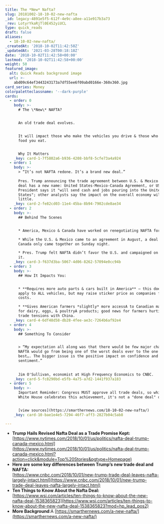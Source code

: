 ```yaml
---
title: The *New* Nafta?
slug: 20181002-18-10-02-new-nafta
_id: legacy-4891e5f5-612f-4e9c-a8ee-a11e917b3a73
_rev: LotyrYkaRjTl0E452yiUCL
type: quick_reads
draft: false
aliases:
  - 18-10-02-new-nafta/
_createdAt: '2018-10-02T11:42:58Z'
_updatedAt: '2021-03-28T00:18:18Z'
date: '2018-10-02T11:42:58+00:00'
lastmod: '2018-10-02T11:42:58+00:00'
weight: 50
featured_image:
  alt: Quick Reads background image
  url: >-
    abd09c64ef3443243173a7df55ee6f09abd0166e-360x360.jpg
card_series: Money
colorpaletteclassname: '--dark-purple'
cards:
  - order: 0
    body: >-
      # The \*New\* NAFTA?


      An old trade deal evolves.


      It will impact those who make the vehicles you drive & those who grow the
      food you eat.


      Why It Matters
    _key: card-1-7f5802a6-b936-4208-bbf8-5cfe73a4a924
  - order: 1
    body: >-
      > “It’s not NAFTA redone. It’s a brand new deal.”  
        
      Pres. Trump announcing the trade agreement between U.S. & Mexico. The new
      deal has a new name: United States-Mexico-Canada Agreement, or USMCA. The
      President says it "will send cash and jobs pouring into the United
      States"; other analysts say the impact on the overall economy will be very
      little.
    _key: card-2-fe82cd03-11e4-45ba-8b94-7902cde8ae34
  - order: 2
    body: >-
      ## Behind The Scenes


      * America, Mexico & Canada have worked on renegotiating NAFTA for weeks.

      * While the U.S. & Mexico came to an agreement in August, a deal with
      Canada only came together on Sunday night.

      * Pres. Trump felt NAFTA didn’t favor the U.S. and campaigned on changing
      it.
    _key: card-3-f637d3ba-5067-4d06-8262-57094e0cc94b
  - order: 3
    body: >-
      ## How It Impacts You:


      * **Requires more auto parts & cars built in America** – this doesn’t
      apply to ALL vehicles, but may raise sticker price as companies figure out
      costs.

      * **Gives American farmers *slightly* more accessA to Canadian markets**
      for dairy, eggs, & poultryA products; good news for farmers hurting due to
      trade tensions with China.
    _key: card-4-6df48d58-db28-4fee-ae3c-7264b6af92e4
  - order: 4
    body: >-
      ## Something To Consider


      > “My expectation all along was that there would be few major changes and
      NAFTA would go from being one of the worst deals ever to the one of the
      best…. The bigger issue is the positive impact on confidence and
      sentiment.”  
        
        
      Jim O'Sullivan, economist at High Frequency Economics to CNBC.
    _key: card-5-fc8290bd-e5fb-4a75-a7d2-1441f937a183
  - order: 5
    body: >-
      Important Reminder: Congress MUST approve all trade deals, so while the
      White House celebrates this achievement, it's not a "done deal" quite yet.


      [view sources](https://smarthernews.com/18-10-02-new-nafta/)
    _key: card-10-bae1e4e5-7294-46f7-aff3-2827b04c5ab8

---
```

* **Trump Hails Revised Nafta Deal as a Trade Promise Kept:**  
[https://www.nytimes.com/2018/10/01/us/politics/nafta-deal-trump-canada-mexico.html](https://www.nytimes.com/2018/10/01/us/politics/nafta-deal-trump-canada-mexico.html?action=click&module=Top%20Stories&pgtype=Homepage)
* **Here are some key differences between Trump’s new trade deal and NAFTA:**  
[https://www.cnbc.com/2018/10/01/new-trump-trade-deal-leaves-nafta-largely-intact.html](https://www.cnbc.com/2018/10/01/new-trump-trade-deal-leaves-nafta-largely-intact.html)
* **Ten Things to Know About the Nafta Deal:**  
[https://www.wsj.com/articles/ten-things-to-know-about-the-new-nafta-deal-1538365823](https://www.wsj.com/articles/ten-things-to-know-about-the-new-nafta-deal-1538365823?mod=hp_lead_pos2)
* **More Background**:A [https://smarthernews.com/a-new-nafta/](https://smarthernews.com/a-new-nafta/)